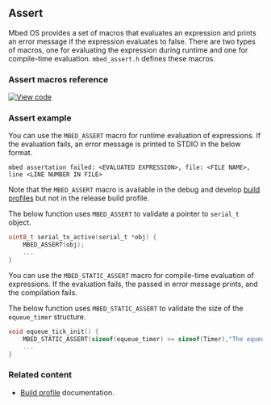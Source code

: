 ## Assert

Mbed OS provides a set of macros that evaluates an expression and prints an error message if the expression evaluates to false. There are two types of macros, one for evaluating the expression during runtime and one for compile-time evaluation. `mbed_assert.h` defines these macros.

### Assert macros reference

[![View code](https://www.mbed.com/embed/?type=library)](http://os-doc-builder.test.mbed.com/docs/v5.7/mbed-os-api-doxy/mbed__assert_8h_source.html)

### Assert example

You can use the `MBED_ASSERT` macro for runtime evaluation of expressions. If the evaluation fails, an error message is printed to STDIO in the below format.

```
mbed assertation failed: <EVALUATED EXPRESSION>, file: <FILE NAME>, line <LINE NUMBER IN FILE>
```

Note that the `MBED_ASSERT` macro is available in the debug and develop [build profiles](/docs/v5.7/tools/build-profiles.html) but not in the release build profile.

The below function uses `MBED_ASSERT` to validate a pointer to `serial_t` object.

```C
uint8_t serial_tx_active(serial_t *obj) {
    MBED_ASSERT(obj);
    ...
}
```

You can use the `MBED_STATIC_ASSERT` macro for compile-time evaluation of expressions. If the evaluation fails, the passed in error message prints, and the compilation fails.

The below function uses `MBED_STATIC_ASSERT` to validate the size of the `equeue_timer` structure.

```C
void equeue_tick_init() {
    MBED_STATIC_ASSERT(sizeof(equeue_timer) >= sizeof(Timer),"The equeue_timer buffer must fit the class Timer");
    ...
}
```

### Related content

- [Build profile](/docs/v5.7/tools/build-profiles.html) documentation.
